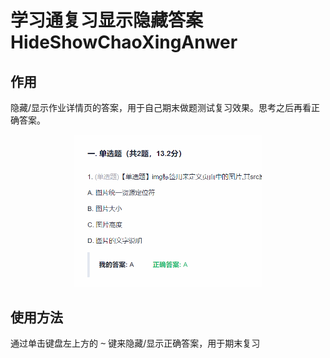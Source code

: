 # 学习通复习显示隐藏答案 HideShowChaoXingAnwer
## 作用
隐藏/显示作业详情页的答案，用于自己期末做题测试复习效果。思考之后再看正确答案。
<div align="center">
    <img src="pics/ShowEffect.gif" alt="效果演示" width="300">
</div>

## 使用方法
通过单击键盘左上方的 <kbd>~</kbd> 键来隐藏/显示正确答案，用于期末复习